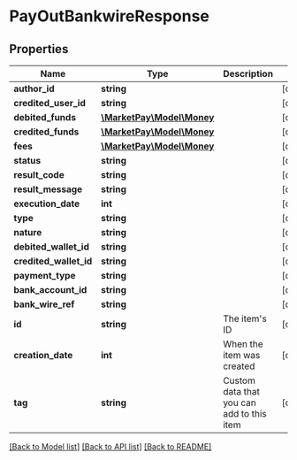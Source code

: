 # PayOutBankwireResponse

## Properties
Name | Type | Description | Notes
------------ | ------------- | ------------- | -------------
**author_id** | **string** |  | [optional] 
**credited_user_id** | **string** |  | [optional] 
**debited_funds** | [**\MarketPay\Model\Money**](Money.md) |  | [optional] 
**credited_funds** | [**\MarketPay\Model\Money**](Money.md) |  | [optional] 
**fees** | [**\MarketPay\Model\Money**](Money.md) |  | [optional] 
**status** | **string** |  | [optional] 
**result_code** | **string** |  | [optional] 
**result_message** | **string** |  | [optional] 
**execution_date** | **int** |  | [optional] 
**type** | **string** |  | [optional] 
**nature** | **string** |  | [optional] 
**debited_wallet_id** | **string** |  | [optional] 
**credited_wallet_id** | **string** |  | [optional] 
**payment_type** | **string** |  | [optional] 
**bank_account_id** | **string** |  | [optional] 
**bank_wire_ref** | **string** |  | [optional] 
**id** | **string** | The item&#39;s ID | [optional] 
**creation_date** | **int** | When the item was created | [optional] 
**tag** | **string** | Custom data that you can add to this item | [optional] 

[[Back to Model list]](../README.md#documentation-for-models) [[Back to API list]](../README.md#documentation-for-api-endpoints) [[Back to README]](../README.md)


